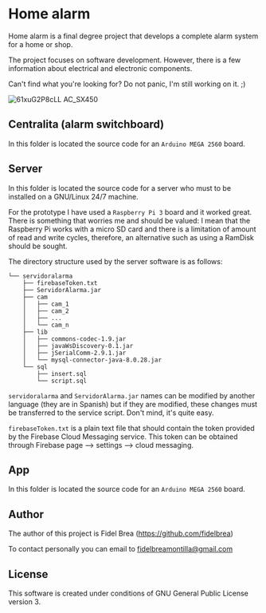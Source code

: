 # Home alarm

Home alarm is a final degree project that develops a complete alarm system for a home or shop.

The project focuses on software development. However, there is a few information about electrical and electronic components.

Can't find what you're looking for? Do not panic, I'm still working on it.  ;)

![61xuG2P8cLL _AC_SX450_](https://user-images.githubusercontent.com/55228730/164787151-0edceca5-9fa5-4367-a6a1-032ab7e3010f.jpg)

## Centralita (alarm switchboard)

In this folder is located the source code for an `Arduino MEGA 2560` board.

## Server

In this folder is located the source code for a server who must to be installed on a GNU/Linux 24/7 machine.

For the prototype I have used a `Raspberry Pi 3` board and it worked great. There is something that worries me and should be valued: I mean that the Raspberry Pi works with a micro SD card and there is a limitation of amount of read and write cycles, therefore, an alternative such as using a RamDisk should be sought.

The directory structure used by the server software is as follows:

```
└── servidoralarma
    ├── firebaseToken.txt
    ├── ServidorAlarma.jar
    ├── cam
    │   ├── cam_1
    │   ├── cam_2
    │   ├── ...
    │   └── cam_n
    ├── lib
    │   ├── commons-codec-1.9.jar
    │   ├── javaWsDiscovery-0.1.jar
    │   ├── jSerialComm-2.9.1.jar
    │   └── mysql-connector-java-8.0.28.jar
    └── sql
        ├── insert.sql
        └── script.sql
```

`servidoralarma` and `ServidorAlarma.jar` names can be modified by another language (they are in Spanish) but if they are modified, these changes must be transferred to the service script. Don't mind, it's quite easy.

`firebaseToken.txt` is a plain text file that should contain the token provided by the Firebase Cloud Messaging service. This token can be obtained through Firebase page --> settings --> cloud messaging.

## App

In this folder is located the source code for an `Arduino MEGA 2560` board.

## Author

The author of this project is Fidel Brea (https://github.com/fidelbrea)

To contact personally you can email to fidelbreamontilla@gmail.com

## License

This software is created under conditions of GNU General Public License version 3.
